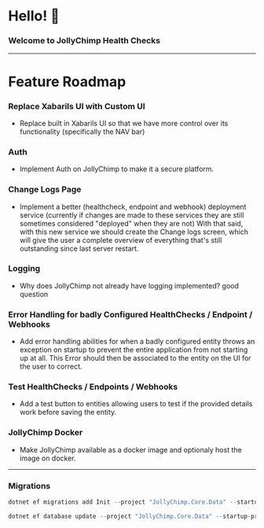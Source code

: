 # Hello! 👋 
### Welcome to JollyChimp Health Checks

---

# Feature Roadmap
 
### Replace Xabarils UI with Custom UI
- Replace built in Xabarils UI so that we have more control over its functionality (specifically the NAV bar)

### Auth
- Implement Auth on JollyChimp to make it a secure platform.

### Change Logs Page
- Implement a better (healthcheck, endpoint and webhook) deployment service (currently if changes are made to these services
  they are still sometimes considered "deployed" when they are not) With that said, with this new service we should create the
  Change logs screen, which will give the user a complete overview of everything that's still outstanding since last server restart.

### Logging
- Why does JollyChimp not already have logging implemented? good question

### Error Handling for badly Configured HealthChecks / Endpoint / Webhooks
- Add error handling abilities for when a badly configured entity throws an exception on startup to prevent the entire application
  from not starting up at all. This Error should then be associated to the entity on the UI for the user to correct.

### Test HealthChecks / Endpoints / Webhooks
- Add a test button to entities allowing users to test if the provided details work before saving the entity.

### JollyChimp Docker
- Make JollyChimp available as a docker image and optionaly host the image on docker.

---



### Migrations

```csharp
dotnet ef migrations add Init --project "JollyChimp.Core.Data" --startup-project "JollyChimp.UI" --context "JollyChimpContext" --verbose
```

```csharp
dotnet ef database update --project "JollyChimp.Core.Data" --startup-project "JollyChimp.UI" --context "JollyChimpContext"
```